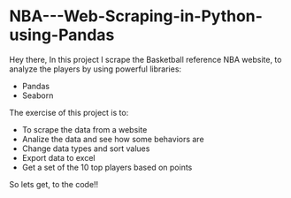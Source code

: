 # NBA---Web-Scraping-in-Python-using-Pandas
Hey there, 
In this project I scrape the Basketball reference NBA website, to analyze the players by using powerful libraries:
* Pandas
* Seaborn

The exercise of this project is to:
* To scrape the data from a website
* Analize the data and see how some behaviors are
* Change data types and sort values 
* Export data to excel 
* Get a set of the 10 top players based on points

So lets get, to the code!!
